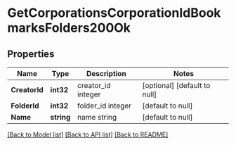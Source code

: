 # GetCorporationsCorporationIdBookmarksFolders200Ok

## Properties
Name | Type | Description | Notes
------------ | ------------- | ------------- | -------------
**CreatorId** | **int32** | creator_id integer | [optional] [default to null]
**FolderId** | **int32** | folder_id integer | [default to null]
**Name** | **string** | name string | [default to null]

[[Back to Model list]](../README.md#documentation-for-models) [[Back to API list]](../README.md#documentation-for-api-endpoints) [[Back to README]](../README.md)



